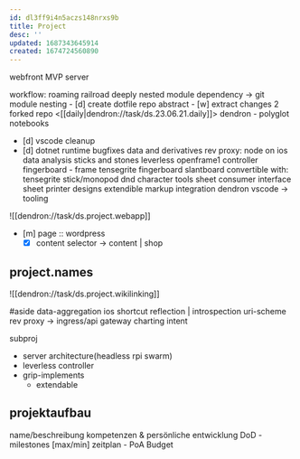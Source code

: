 ```yaml
---
id: dl3ff9i4n5aczs148nrxs9b
title: Project
desc: ''
updated: 1687343645914
created: 1674724560890
---
```


webfront
  MVP
  server

workflow: roaming railroad
  deeply nested module dependency
  -> git module nesting
    - [d] create dotfile repo abstract
    - [w] extract changes 2 forked repo <[[daily|dendron://task/ds.23.06.21.daily]]>
  dendron - polyglot notebooks
  - [d] vscode cleanup
  - [d] dotnet runtime bugfixes
  data and derivatives
    rev proxy: node on ios
    data analysis
sticks and stones
  leverless openframe1 controller
  fingerboard - frame
    tensegrite fingerboard
      slantboard convertible with:
    tensegrite stick/monopod
dnd character tools
  sheet consumer interface
  sheet printer designs
  extendible markup integration
    dendron
    vscode -> tooling

![[dendron://task/ds.project.webapp]]

- [m] page :: wordpress
  - [x] content selector -> content | shop

## project.names
![[dendron://task/ds.project.wikilinking]]

#aside
  data-aggregation
  ios shortcut
    reflection | introspection
    uri-scheme rev proxy
    -> ingress/api gateway
  charting
  intent

subproj
  - server architecture(headless rpi swarm)
  - leverless controller
  - grip-implements
    - extendable

## projektaufbau
name/beschreibung
kompetenzen & persönliche entwicklung
DoD - milestones [max/min]
zeitplan - PoA
Budget
